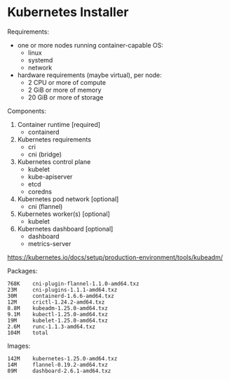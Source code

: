 # Kubernetes Installer

Requirements:

- one or more nodes running container-capable OS:
  - linux
  - systemd
  - network
- hardware requirements (maybe virtual), per node:
  - 2 CPU or more of compute
  - 2 GiB or more of memory
  - 20 GiB or more of storage

Components:

1) Container runtime [required]
   - containerd
2) Kubernetes requirements
   - cri
   - cni (bridge)
3) Kubernetes control plane
   - kubelet
   - kube-apiserver
   - etcd
   - coredns
4) Kubernetes pod network [optional]
   - cni (flannel)
5) Kubernetes worker(s) [optional]
   - kubelet
6) Kubernetes dashboard [optional]
   - dashboard
   - metrics-server

<https://kubernetes.io/docs/setup/production-environment/tools/kubeadm/>

Packages:
```
768K    cni-plugin-flannel-1.1.0-amd64.txz
23M     cni-plugins-1.1.1-amd64.txz
30M     containerd-1.6.6-amd64.txz
12M     crictl-1.24.2-amd64.txz
8.8M    kubeadm-1.25.0-amd64.txz
9.1M    kubectl-1.25.0-amd64.txz
19M     kubelet-1.25.0-amd64.txz
2.6M    runc-1.1.3-amd64.txz
104M    total
```

Images:
```
142M    kubernetes-1.25.0-amd64.txz
14M     flannel-0.19.2-amd64.txz
89M     dashboard-2.6.1-amd64.txz
```


